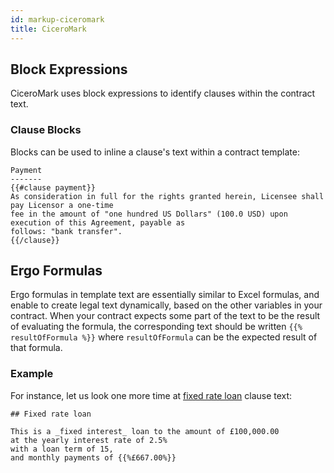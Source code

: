 ```yaml
---
id: markup-ciceromark
title: CiceroMark
---
```


## Block Expressions

CiceroMark uses block expressions to identify clauses within the contract text.

### Clause Blocks

Blocks can be used to inline a clause's text within a contract template:

```tem
Payment
-------
{{#clause payment}}
As consideration in full for the rights granted herein, Licensee shall pay Licensor a one-time
fee in the amount of "one hundred US Dollars" (100.0 USD) upon execution of this Agreement, payable as
follows: "bank transfer".
{{/clause}}
```

## Ergo Formulas

Ergo formulas in template text are essentially similar to Excel formulas, and enable to create legal text dynamically, based on the other variables in your contract. When your contract expects some part of the text to be the result of evaluating the formula, the corresponding text should be written `{{% resultOfFormula %}}` where `resultOfFormula` can be the expected result of that formula.

### Example

For instance, let us look one more time at [fixed rate loan](https://templates.accordproject.org/fixed-interests-static@0.3.0.html) clause text:

```tem
## Fixed rate loan

This is a _fixed interest_ loan to the amount of £100,000.00
at the yearly interest rate of 2.5%
with a loan term of 15,
and monthly payments of {{%£667.00%}}
```

